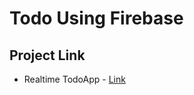 # Todo Using Firebase

## Project Link

* Realtime TodoApp - [Link](https://realtime-todo-23.firebaseapp.com/)
